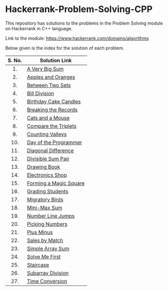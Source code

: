 # Hackerrank-Problem-Solving-CPP
This repository has solutions to the problems in the Problem Solving module on Hackerrank in C++ language.

Link to the module: https://www.hackerrank.com/domains/algorithms

Below given is the index for the solution of each problem.

| S. No.  | Solution Link |
|:---------------:|---------------|
|1.| [A Very Big Sum](https://github.com/niharika1102/Hackerrank-Problem-Solving-CPP/blob/main/A%20Very%20Big%20Sum.cpp)  |
|2.| [Apples and Oranges](https://github.com/niharika1102/Hackerrank-Problem-Solving-CPP/blob/main/Apple%20and%20Orange.cpp)  |
|3.| [Between Two Sets](https://github.com/niharika1102/Hackerrank-Problem-Solving-CPP/blob/main/Between%20Two%20Sets.cpp)|
|4.|[Bill Division](https://github.com/niharika1102/Hackerrank-Problem-Solving-CPP/blob/main/Bill%20Division.cpp)|
|5.| [Birthday Cake Candles](https://github.com/niharika1102/Hackerrank-Problem-Solving-CPP/blob/main/Birthday%20Cake%20Candles.cpp)|
|6.|[Breaking the Records](https://github.com/niharika1102/Hackerrank-Problem-Solving-CPP/blob/main/Breaking%20the%20Records.cpp)|
|7.|[Cats and a Mouse](https://github.com/niharika1102/Hackerrank-Problem-Solving-CPP/blob/main/Cats%20and%20a%20Mouse.cpp)|
|8.|[Compare the Triplets](https://github.com/niharika1102/Hackerrank-Problem-Solving-CPP/blob/main/Compare%20the%20Triplets.cpp)|
|9.|[Counting Valleys](https://github.com/niharika1102/Hackerrank-Problem-Solving-CPP/blob/main/Counting%20Valleys.cpp)|
|10.|[Day of the Programmer](https://github.com/niharika1102/Hackerrank-Problem-Solving-CPP/blob/main/Day%20of%20the%20Programmer.cpp)|
|11.|[Diagonal Difference](https://github.com/niharika1102/Hackerrank-Problem-Solving-CPP/blob/main/Diagonal%20Difference.cpp)|
|12.|[Divisible Sum Pair](https://github.com/niharika1102/Hackerrank-Problem-Solving-CPP/blob/main/Divisible%20Sum%20Pair.cpp)|
|13.|[Drawing Book](https://github.com/niharika1102/Hackerrank-Problem-Solving-CPP/blob/main/Drawing%20Book.cpp)|
|14.|[Electronics Shop](https://github.com/niharika1102/Hackerrank-Problem-Solving-CPP/blob/main/Electronics%20Shop.cpp)|
|15.|[Forming a Magic Square](https://github.com/niharika1102/Hackerrank-Problem-Solving-CPP/blob/main/Forming%20a%20Magic%20Square.cpp)|
|16.|[Grading Students](https://github.com/niharika1102/Hackerrank-Problem-Solving-CPP/blob/main/Grading%20Students.cpp)|
|17.|[Migratory Birds](https://github.com/niharika1102/Hackerrank-Problem-Solving-CPP/blob/main/Migratory%20Birds.cpp)|
|18.|[Mini-Max Sum](https://github.com/niharika1102/Hackerrank-Problem-Solving-CPP/blob/main/Mini-Max%20Sum.cpp)|
|19.|[Number Line Jumps](https://github.com/niharika1102/Hackerrank-Problem-Solving-CPP/blob/main/Number%20Line%20Jumps.cpp)|
|20.|[Picking Numbers](https://github.com/niharika1102/Hackerrank-Problem-Solving-CPP/blob/main/Picking%20Numbers.cpp)|
|21.|[Plus Minus](https://github.com/niharika1102/Hackerrank-Problem-Solving-CPP/blob/main/Plus%20Minus.cpp)|
|22.|[Sales by Match](https://github.com/niharika1102/Hackerrank-Problem-Solving-CPP/blob/main/Sales%20By%20Match.cpp)|
|23.|[Simple Array Sum](https://github.com/niharika1102/Hackerrank-Problem-Solving-CPP/blob/main/Simple%20Array%20Sum.cpp)|
|24.|[Solve Me First](https://github.com/niharika1102/Hackerrank-Problem-Solving-CPP/blob/main/Solve%20Me%20First.cpp)|
|25.|[Staircase](https://github.com/niharika1102/Hackerrank-Problem-Solving-CPP/blob/main/Staircase.cpp)|
|26.|[Subarray Division](https://github.com/niharika1102/Hackerrank-Problem-Solving-CPP/blob/main/Subarray%20Division.cpp)|
|27.|[Time Conversion](https://github.com/niharika1102/Hackerrank-Problem-Solving-CPP/blob/main/Time%20Conversion.cpp)|
